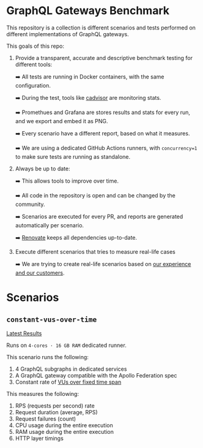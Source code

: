 # GraphQL Gateways Benchmark

This repository is a collection is different scenarios and tests performed on different implementations of GraphQL gateways. 

This goals of this repo:

1. Provide a transparent, accurate and descriptive benchmark testing for different tools:

    ➡️ All tests are running in Docker containers, with the same configuration.

    ➡️ During the test, tools like [cadvisor](https://github.com/google/cadvisor) are monitoring stats.

    ➡️ Promethues and Grafana are stores results and stats for every run, and we export and embed it as PNG.

    ➡️ Every scenario have a different report, based on what it measures.

    ➡️ We are using a dedicated GitHub Actions runners, with `concurrency=1` to make sure tests are running as standalone. 

2. Always be up to date:

    ➡️ This allows tools to improve over time.

    ➡️ All code in the repository is open and can be changed by the community. 

    ➡️ Scenarios are executed for every PR, and reports are generated automatically per scenario.

    ➡️ [Renovate](https://github.com/renovatebot/renovate) keeps all dependencies up-to-date.

3. Execute different scenarios that tries to measure real-life cases 

    ➡️ We are trying to create real-life scenarios based on [our experience and our customers](the-guild.dev). 


# Scenarios 

## `constant-vus-over-time`

[Latest Results](./scenarios/constant-vus-over-time/README.md)

Runs on `4-cores · 16 GB RAM` dedicated runner.

This scenario runs the following:

1. 4 GraphQL subgraphs in dedicated services 
2. A GraphQL gateway compatible with the Apollo Federation spec
3. Constant rate of [VUs over fixed time span](./.github/workflows/constant-vus-over-time.workflow.yaml#L17)

This measures the following:
1. RPS (requests per second) rate 
2. Request duration (average, RPS)
3. Request failures (count)
4. CPU usage during the entire execution
5. RAM usage during the entire execution
6. HTTP layer timings